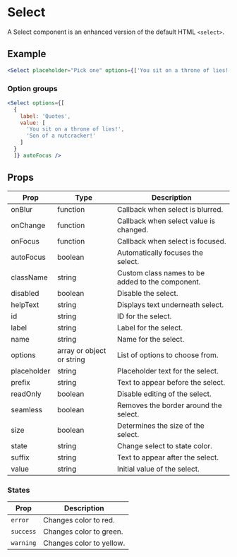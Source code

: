 # Select

A Select component is an enhanced version of the default HTML `<select>`.


## Example

```jsx
<Select placeholder="Pick one" options={['You sit on a throne of lies!', 'Son of a nutcracker!']} autoFocus />
```

### Option groups

```jsx
<Select options={[
  {
    label: 'Quotes',
    value: [
      'You sit on a throne of lies!',
      'Son of a nutcracker!'
    ]
  }
  ]} autoFocus />
```


## Props

| Prop | Type | Description |
| --- | --- | --- |
| onBlur | function | Callback when select is blurred. |
| onChange | function | Callback when select value is changed. |
| onFocus | function | Callback when select is focused. |
| autoFocus | boolean | Automatically focuses the select. |
| className | string | Custom class names to be added to the component. |
| disabled | boolean | Disable the select. |
| helpText | string | Displays text underneath select. |
| id | string | ID for the select. |
| label | string | Label for the select. |
| name | string | Name for the select. |
| options | array or object or string | List of options to choose from. |
| placeholder | string | Placeholder text for the select. |
| prefix | string | Text to appear before the select. |
| readOnly | boolean | Disable editing of the select. |
| seamless | boolean | Removes the border around the select. |
| size | boolean | Determines the size of the select. |
| state | string | Change select to state color. |
| suffix | string | Text to appear after the select. |
| value | string | Initial value of the select. |


### States

| Prop | Description |
| --- | --- |
| `error` | Changes color to red. |
| `success` | Changes color to green. |
| `warning` | Changes color to yellow. |

